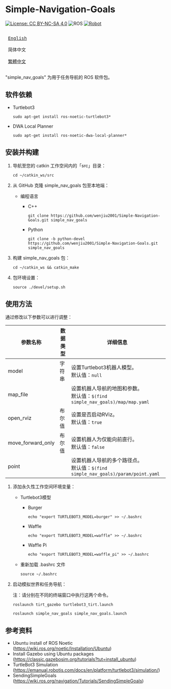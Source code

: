 # Simple-Navigation-Goals

[![License: CC BY-NC-SA 4.0](https://img.shields.io/badge/License-CC_BY--NC--SA_4.0-lightgrey.svg)](https://creativecommons.org/licenses/by-nc-sa/4.0/)
![ROS](https://img.shields.io/badge/ROS-Noetic-blue)
[![Robot](https://img.shields.io/badge/Robot-TurtleBot3-brightgreen)](https://emanual.robotis.com/docs/en/platform/turtlebot3/simulation/#gazebo-simulation)

<kbd> <br> [English][en] <br> </kbd>
<kbd> <br> 简体中文 <br> </kbd>
<kbd> <br> [繁體中文][zh-TW] <br> </kbd>

[en]: README.md
[zh-TW]: README_zh-TW.md

"simple_nav_goals" 为用于任务导航的 ROS 软件包。

## 软件依赖

- Turtlebot3
   ```
   sudo apt-get install ros-noetic-turtlebot3*
   ```
- DWA Local Planner
   ```
   sudo apt-get install ros-noetic-dwa-local-planner*
   ```

## 安装并构建

1. 导航至您的 catkin 工作空间内的「src」目录：
   ```
   cd ~/catkin_ws/src
   ```
2. 从 GitHub 克隆 simple_nav_goals 包至本地端：

   - 编程语言

      - C++
        ```
        git clone https://github.com/wenjiu2001/Simple-Navigation-Goals.git simple_nav_goals
        ```
      - Python
        ```
        git clone -b python-devel https://github.com/wenjiu2001/Simple-Navigation-Goals.git simple_nav_goals
        ```
3. 构建 simple_nav_goals 包：
   ```
   cd ~/catkin_ws && catkin_make
   ```
4. 包环境设置：
   ```
   source ./devel/setup.sh
   ```

## 使用方法

通过修改以下参数可以进行调整：

| 参数名称          | 数据类型 | 详细信息                                                                              |
| ----------------- | -------- | ------------------------------------------------------------------------------------- |
| model             | 字符串   | 设置Turtlebot3机器人模型。 <br/>默认值：`null`                                        |
| map_file          |          | 设置机器人导航的地图和参数。 <br/>默认值：`$(find simple_nav_goals)/map/map.yaml`     |
| open_rviz         | 布尔值   | 设置是否启动RViz。 <br/>默认值：`true`                                                |
| move_forward_only | 布尔值   | 设置机器人为仅能向前直行。 <br/>默认值：`false`                                       |
| point             |          | 设置机器人导航的多个路径点。 <br/>默认值：`$(find simple_nav_goals)/param/point.yaml` |

1. 添加永久性工作空间环境变量：

   - Turtlebot3模型

      - Burger
        ```
        echo "export TURTLEBOT3_MODEL=burger" >> ~/.bashrc
        ```
      - Waffle
        ```
        echo "export TURTLEBOT3_MODEL=waffle" >> ~/.bashrc
        ```
      - Waffle Pi
        ```
        echo "export TURTLEBOT3_MODEL=waffle_pi" >> ~/.bashrc
        ```
   - 重新加载 .bashrc 文件
     ```
     source ~/.bashrc
     ```
2. 启动模拟世界和任务导航：

   注：请分别在不同的终端窗口中执行这两个命令。
   ```
   roslaunch tirt_gazebo turtlebot3_tirt.launch
   ```
   ```
   roslaunch simple_nav_goals simple_nav_goals.launch
   ```
   
## 参考资料

- Ubuntu install of ROS Noetic (https://wiki.ros.org/noetic/Installation/Ubuntu)
- Install Gazebo using Ubuntu packages (https://classic.gazebosim.org/tutorials?tut=install_ubuntu)
- TurtleBot3 Simulation (https://emanual.robotis.com/docs/en/platform/turtlebot3/simulation/)
- SendingSimpleGoals (https://wiki.ros.org/navigation/Tutorials/SendingSimpleGoals)
